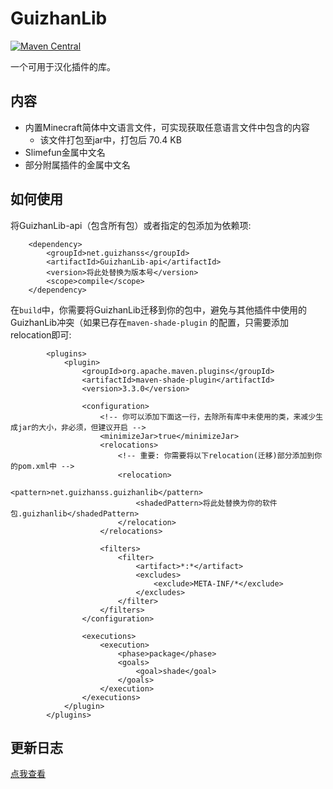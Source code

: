 # GuizhanLib

[![Maven Central](https://img.shields.io/maven-central/v/net.guizhanss/GuizhanLib.svg?label=Maven%20Central)](https://search.maven.org/search?q=g:%22net.guizhanss%22%20AND%20a:%22GuizhanLib%22)

一个可用于汉化插件的库。

## 内容

* 内置Minecraft简体中文语言文件，可实现获取任意语言文件中包含的内容
    * 该文件打包至jar中，打包后 70.4 KB
* Slimefun金属中文名
* 部分附属插件的金属中文名

## 如何使用

将GuizhanLib-api（包含所有包）或者指定的包添加为依赖项:

```
    <dependency>
        <groupId>net.guizhanss</groupId>
        <artifactId>GuizhanLib-api</artifactId>
        <version>将此处替换为版本号</version>
        <scope>compile</scope>
    </dependency>
```

在`build`中，你需要将GuizhanLib迁移到你的包中，避免与其他插件中使用的GuizhanLib冲突（如果已存在`maven-shade-plugin`
的配置，只需要添加relocation即可:

```
        <plugins>
            <plugin>
                <groupId>org.apache.maven.plugins</groupId>
                <artifactId>maven-shade-plugin</artifactId>
                <version>3.3.0</version>

                <configuration>
                    <!-- 你可以添加下面这一行，去除所有库中未使用的类，来减少生成jar的大小，非必须，但建议开启 -->
                    <minimizeJar>true</minimizeJar>
                    <relocations>
                        <!-- 重要: 你需要将以下relocation(迁移)部分添加到你的pom.xml中 -->
                        <relocation>
                            <pattern>net.guizhanss.guizhanlib</pattern>
                            <shadedPattern>将此处替换为你的软件包.guizhanlib</shadedPattern>
                        </relocation>
                    </relocations>

                    <filters>
                        <filter>
                            <artifact>*:*</artifact>
                            <excludes>
                                <exclude>META-INF/*</exclude>
                            </excludes>
                        </filter>
                    </filters>
                </configuration>

                <executions>
                    <execution>
                        <phase>package</phase>
                        <goals>
                            <goal>shade</goal>
                        </goals>
                    </execution>
                </executions>
            </plugin>
        </plugins>
```

## 更新日志

[点我查看](/CHANGELOG.md)
